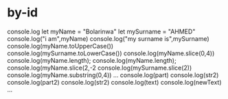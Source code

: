 # by-id
console.log
let myName = "Bolarinwa"
let mySurname = "AHMED"
console.log("i am",myName)
console.log("my surname is",mySurname)
console.log(myName.toUpperCase())
console.log(mySurname.toLowerCase())
console.log(myName.slice(0,4))
console.log(myName.length);
console.log(myName.length);
console.log(myName.slice(2,-2
console.log(mySurname.slice(2))
console.log(myName.substring(0,4))
...
console.log(part)
console.log(str2)
console.log(part2)
console.log(str2)
console.log(text)
console.log(newText)
...
